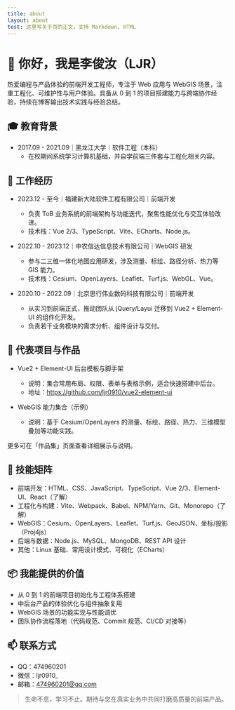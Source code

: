 ```yaml
---
title: about
layout: about
test: 这里写关于页的正文，支持 Markdown, HTML
---
```


# 👋 你好，我是李俊汝（LJR）

热爱编程与产品体验的前端开发工程师，专注于 Web 应用与 WebGIS 场景，注重工程化、可维护性与用户体验。具备从 0 到 1 的项目搭建能力与跨端协作经验，持续在博客输出技术实践与经验总结。

## 🎓 教育背景

- 2017.09 - 2021.09｜黑龙江大学｜软件工程（本科）
  - 在校期间系统学习计算机基础，并自学前端三件套与工程化相关内容。

## 💼 工作经历

- 2023.12 - 至今｜福建新大陆软件工程有限公司｜前端开发
  - 负责 ToB 业务系统的前端架构与功能迭代，聚焦性能优化与交互体验改进。
  - 技术栈：Vue 2/3、TypeScript、Vite、ECharts、Node.js。

- 2022.10 - 2023.12｜中农信达信息技术有限公司｜WebGIS 研发
  - 参与二三维一体化地图应用研发，涉及测量、标绘、路径分析、热力等 GIS 能力。
  - 技术栈：Cesium、OpenLayers、Leaflet、Turf.js、WebGL、Vue。

- 2020.10 - 2022.09｜北京思行伟业数码科技有限公司｜前端开发
  - 从实习到前端正式，推动团队从 jQuery/Layui 迁移到 Vue2 + Element-UI 的组件化开发。
  - 负责若干业务模块的需求分析、组件设计与交付。

## 🧩 代表项目与作品

- Vue2 + Element-UI 后台模板与脚手架
  - 说明：集合常用布局、权限、表单与表格示例，适合快速搭建中后台。
  - 地址：<https://github.com/ljr0910/vue2-element-ui>

- WebGIS 能力集合（示例）
  - 说明：基于 Cesium/OpenLayers 的测量、标绘、路径、热力、三维模型叠加等功能实践。

更多可在「作品集」页面查看详细展示与说明。

## 🧠 技能矩阵

- 前端开发：HTML、CSS、JavaScript、TypeScript、Vue 2/3、Element-UI、React（了解）
- 工程化与构建：Vite、Webpack、Babel、NPM/Yarn、Git、Monorepo（了解）
- WebGIS：Cesium、OpenLayers、Leaflet、Turf.js、GeoJSON、坐标/投影（Proj4js）
- 后端与数据：Node.js、MySQL、MongoDB、REST API 设计
- 其他：Linux 基础、常用设计模式、可视化（ECharts）

## 📦 我能提供的价值

- 从 0 到 1 的前端项目初始化与工程体系搭建
- 中后台产品的体验优化与组件抽象复用
- WebGIS 场景的功能实现与性能调优
- 团队协作流程落地（代码规范、Commit 规范、CI/CD 对接等）

## 📫 联系方式

- QQ：474960201
- 微信：ljr0910_
- 邮箱：474960201@qq.com

> 生命不息，学习不止。期待与您在真实业务中共同打磨高质量的前端产品。